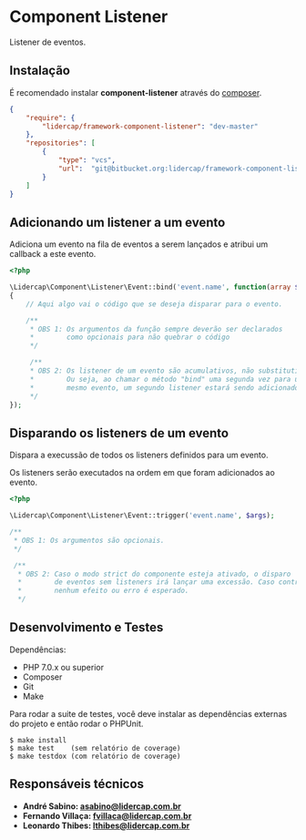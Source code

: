 Component Listener
==================

Listener de eventos.

Instalação
----------

É recomendado instalar **component-listener** através do [composer](http://getcomposer.org).

```json
{
    "require": {
        "lidercap/framework-component-listener": "dev-master"
    },
    "repositories": [
        {
            "type": "vcs",
            "url":  "git@bitbucket.org:lidercap/framework-component-listener.git"
        }
    ]
}
```

Adicionando um listener a um evento
-----------------------------------

Adiciona um evento na fila de eventos a serem lançados e atribui um callback a este evento.

```php
<?php

\Lidercap\Component\Listener\Event::bind('event.name', function(array $args = []) 
{
    // Aqui algo vai o código que se deseja disparar para o evento.

    /**
     * OBS 1: Os argumentos da função sempre deverão ser declarados
     *        como opcionais para não quebrar o código
     */

     /**
     * OBS 2: Os listener de um evento são acumulativos, não substitutivos.
     *        Ou seja, ao chamar o método "bind" uma segunda vez para um 
     *        mesmo evento, um segundo listener estará sendo adicionado.
     */
});

```

Disparando os listeners de um evento
------------------------------------

Dispara a execussão de todos os listeners definidos para um evento.

Os listeners serão executados na ordem em que foram adicionados ao evento.

```php
<?php

\Lidercap\Component\Listener\Event::trigger('event.name', $args);

/**
 * OBS 1: Os argumentos são opcionais.
 */

 /**
  * OBS 2: Caso o modo strict do componente esteja ativado, o disparo
  *        de eventos sem listeners irá lançar uma excessão. Caso contrário,
  *        nenhum efeito ou erro é esperado.
  */

```

Desenvolvimento e Testes
------------------------

Dependências:

 * PHP 7.0.x ou superior
 * Composer
 * Git
 * Make

Para rodar a suite de testes, você deve instalar as dependências externas do projeto e então rodar o PHPUnit.

    $ make install
    $ make test    (sem relatório de coverage)
    $ make testdox (com relatório de coverage)

Responsáveis técnicos
---------------------

 * **André Sabino: <asabino@lidercap.com.br>**
 * **Fernando Villaça: <fvillaca@lidercap.com.br>**
 * **Leonardo Thibes: <lthibes@lidercap.com.br>**
